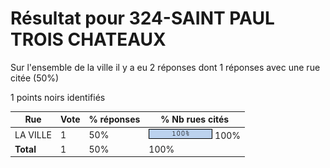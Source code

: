 # Résultat pour 324-SAINT PAUL TROIS CHATEAUX

Sur l'ensemble de la ville il y a eu 2 réponses dont 1 réponses avec une rue citée (50%)

1 points noirs identifiés

| Rue | Vote | % réponses | % Nb rues cités|
|-----|------|------------|----------------|
| LA VILLE | 1 | 50% | <img src="../../img/bar_100.gif" />&nbsp;100%|
| **Total** | 1 | 50% | 100%|
